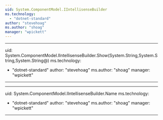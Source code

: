 ```yaml
---
uid: System.ComponentModel.IIntellisenseBuilder
ms.technology: 
  - "dotnet-standard"
author: "stevehoag"
ms.author: "shoag"
manager: "wpickett"
---
```


---
uid: System.ComponentModel.IIntellisenseBuilder.Show(System.String,System.String,System.String@)
ms.technology: 
  - "dotnet-standard"
author: "stevehoag"
ms.author: "shoag"
manager: "wpickett"
---

---
uid: System.ComponentModel.IIntellisenseBuilder.Name
ms.technology: 
  - "dotnet-standard"
author: "stevehoag"
ms.author: "shoag"
manager: "wpickett"
---
